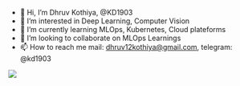 - 👋 Hi, I’m Dhruv Kothiya, @KD1903
- 👀 I’m interested in Deep Learning, Computer Vision 
- 🌱 I’m currently learning MLOps, Kubernetes, Cloud plateforms
- 💞️ I’m looking to collaborate on MLOps Learnings
- 📫 How to reach me mail: dhruv12kothiya@gmail.com, telegram: @kd1903

[![](https://visitcount.itsvg.in/api?id=KD1903&label=Profile%20Views&color=0&icon=0&pretty=true)](https://visitcount.itsvg.in)

<!---
KD1903/KD1903 is a ✨ special ✨ repository because its `README.md` (this file) appears on your GitHub profile.
You can click the Preview link to take a look at your changes.
--->
